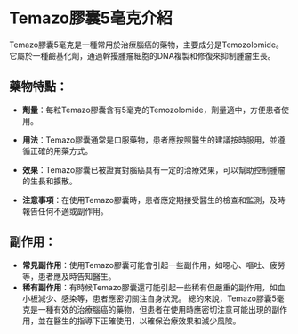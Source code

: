 # Temazo膠囊5毫克介紹
Temazo膠囊5毫克是一種常用於治療腦癌的藥物，主要成分是Temozolomide。它屬於一種鹼基化劑，通過幹擾腫瘤細胞的DNA複製和修復來抑制腫瘤生長。
## 藥物特點：
- **劑量**：每粒Temazo膠囊含有5毫克的Temozolomide，劑量適中，方便患者使用。
  
- **用法**：Temazo膠囊通常是口服藥物，患者應按照醫生的建議按時服用，並遵循正確的用藥方式。
- **效果**：Temazo膠囊已被證實對腦癌具有一定的治療效果，可以幫助控制腫瘤的生長和擴散。
- **注意事項**：在使用Temazo膠囊時，患者應定期接受醫生的檢查和監測，及時報告任何不適或副作用。
## 副作用：
- **常見副作用**：使用Temazo膠囊可能會引起一些副作用，如噁心、嘔吐、疲勞等，患者應及時告知醫生。
- **稀有副作用**：有時候Temazo膠囊還可能引起一些稀有但嚴重的副作用，如血小板減少、感染等，患者應密切關注自身狀況。
總的來說，Temazo膠囊5毫克是一種有效的治療腦癌的藥物，但患者在使用時應密切注意可能出現的副作用，並在醫生的指導下正確使用，以確保治療效果和減少風險。